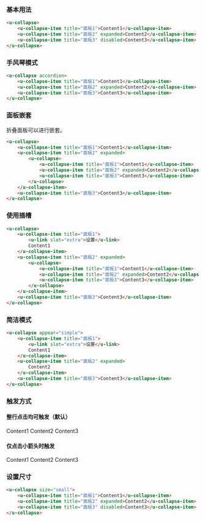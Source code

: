 ### 基本用法

``` html
<u-collapse>
    <u-collapse-item title="面板1">Content1</u-collapse-item>
    <u-collapse-item title="面板2" expanded>Content2</u-collapse-item>
    <u-collapse-item title="面板3" disabled>Content3</u-collapse-item>
</u-collapse>
```

### 手风琴模式

``` html
<u-collapse accordion>
    <u-collapse-item title="面板1">Content1</u-collapse-item>
    <u-collapse-item title="面板2" expanded>Content2</u-collapse-item>
    <u-collapse-item title="面板3">Content3</u-collapse-item>
</u-collapse>
```

### 面板嵌套

折叠面板可以进行嵌套。

``` html
<u-collapse>
    <u-collapse-item title="面板1">Content1</u-collapse-item>
    <u-collapse-item title="面板2" expanded>
        <u-collapse>
            <u-collapse-item title="面板1">Content1</u-collapse-item>
            <u-collapse-item title="面板2" expanded>Content2</u-collapse-item>
            <u-collapse-item title="面板3">Content3</u-collapse-item>
        </u-collapse>
    </u-collapse-item>
    <u-collapse-item title="面板3">Content3</u-collapse-item>
</u-collapse>
```

### 使用插槽

``` html
<u-collapse>
    <u-collapse-item title="面板1">
        <u-link slot="extra">设置</u-link>
        Content1
    </u-collapse-item>
    <u-collapse-item title="面板2" expanded>
        <u-collapse>
            <u-collapse-item title="面板1">Content1</u-collapse-item>
            <u-collapse-item title="面板2" expanded>Content2</u-collapse-item>
            <u-collapse-item title="面板3">Content3</u-collapse-item>
        </u-collapse>
    </u-collapse-item>
    <u-collapse-item title="面板3">Content3</u-collapse-item>
</u-collapse>
```

### 简洁模式

``` html
<u-collapse appear="simple">
    <u-collapse-item title="面板1">
        <u-link slot="extra">设置</u-link>
        Content1
    </u-collapse-item>
    <u-collapse-item title="面板2" expanded>
        Content2
    </u-collapse-item>
    <u-collapse-item title="面板3">Content3</u-collapse-item>
</u-collapse>
```

### 触发方式

#### 整行点击均可触发（默认）

<u-collapse expand-trigger="click">
    <u-collapse-item title="面板1">Content1</u-collapse-item>
    <u-collapse-item title="面板2">Content2</u-collapse-item>
    <u-collapse-item title="面板3">Content3</u-collapse-item>
</u-collapse>

#### 仅点击小箭头时触发

<u-collapse expand-trigger="click-expander">
    <u-collapse-item title="面板1">Content1</u-collapse-item>
    <u-collapse-item title="面板2">Content2</u-collapse-item>
    <u-collapse-item title="面板3">Content3</u-collapse-item>
</u-collapse>

### 设置尺寸

``` html
<u-collapse size="small">
    <u-collapse-item title="面板1">Content1</u-collapse-item>
    <u-collapse-item title="面板2" expanded>Content2</u-collapse-item>
    <u-collapse-item title="面板3" disabled>Content3</u-collapse-item>
</u-collapse>
```
